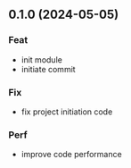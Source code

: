 ## 0.1.0 (2024-05-05)

### Feat

- init module
- initiate commit

### Fix

- fix project initiation code

### Perf

- improve code performance
